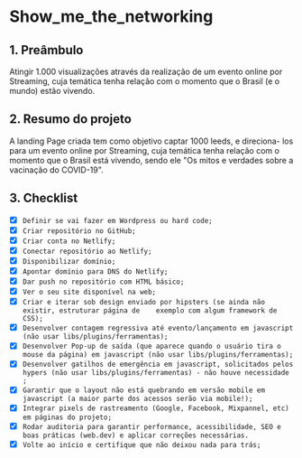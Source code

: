 # Show_me_the_networking

## 1. Preâmbulo

Atingir 1.000 visualizações através da realização de um evento online por Streaming, cuja temática tenha relação com o momento que o Brasil (e o mundo) estão vivendo.

## 2. Resumo do projeto

A landing Page criada tem como objetivo captar 1000 leeds, e direciona- los para um evento online por Streaming, cuja temática tenha relação com o momento que o Brasil está vivendo, sendo ele "Os mitos e verdades sobre a vacinação do COVID-19".

## 3. Checklist

* [x] `Definir se vai fazer em Wordpress ou hard code;`
* [x] `Criar repositório no GitHub;`
* [x] `Criar conta no Netlify;`
* [x] `Conectar repositório ao Netlify;`
* [x] `Disponibilizar domínio;`
* [x] `Apontar domínio para DNS do Netlify;`
* [x] `Dar push no repositório com HTML básico;`
* [x] `Ver o seu site disponível na web;`
* [x] `Criar e iterar sob design enviado por hipsters (se ainda não existir, estruturar página de    exemplo com algum framework de CSS);`
* [x] `Desenvolver contagem regressiva até evento/lançamento em javascript (não usar libs/plugins/ferramentas);`
* [x] `Desenvolver Pop-up de saída (que aparece quando o usuário tira o mouse da página) em javascript (não usar libs/plugins/ferramentas);`
* [x] `Desenvolver gatilhos de emergência em javascript, solicitados pelos hypers (não usar libs/plugins/ferramentas) - não houve necessidade ;`
* [x] `Garantir que o layout não está quebrando em versão mobile em javascript (a maior parte dos acessos serão via mobile!);`
* [x] `Integrar pixels de rastreamento (Google, Facebook, Mixpannel, etc) em páginas do projeto;`
* [x] `Rodar auditoria para garantir performance, acessibilidade, SEO e boas práticas (web.dev) e aplicar correções necessárias.`
* [x] `Volte ao início e certifique que não deixou nada para trás;`
